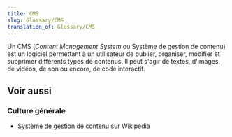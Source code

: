 ```yaml
---
title: CMS
slug: Glossary/CMS
translation_of: Glossary/CMS
---
```


Un CMS (_Content Management System_ ou Système de gestion de contenu) est un logiciel permettant à un utilisateur de publier, organiser, modifier et supprimer différents types de contenus. Il peut s'agir de textes, d'images, de vidéos, de son ou encore, de code interactif.

## Voir aussi

### Culture générale

- [Système de gestion de contenu](https://fr.wikipedia.org/wiki/Système_de_gestion_de_contenu) sur Wikipédia
